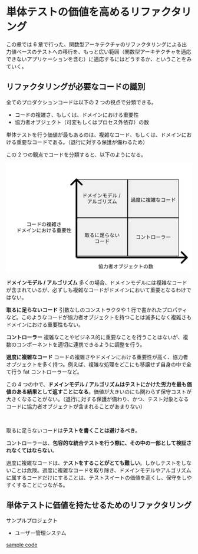 # 単体テストの価値を高めるリファクタリング

この章では 6 章で行った、関数型アーキテクチャのリファクタリングによる出力値ベースのテストへの移行を、もっと広い範囲（関数型アーキテクチャを適応できないアプリケーションを含む）に適応するにはどうするか、ということをみていく。

## リファクタリングが必要なコードの識別

全てのプロダクションコードは以下の 2 つの視点で分類できる。

- コードの複雑さ、もしくは、ドメインにおける重要性
- 協力者オブジェクト（可変もしくはプロセス外依存）の数

単体テストを行う価値が最もあるのは、複雑なコード、もしくは、ドメインにおける重要なコードである。（退行に対する保護が備わるため）

この 2 つの観点でコードを分類すると、以下のようになる。

![alt text](<スクリーンショット 2025-01-15 0.56.51.png>)

**ドメインモデル / アルゴリズム**
多くの場合、ドメインモデルには複雑なコードが含まれているが、必ずしも複雑なコードがドメインにおいて重要となるわけではない。

**取るに足らないコード**
引数なしのコンストラクタや 1 行で書かれたプロパティなど。このようなコードが協力者オブジェクトを持つことは滅多になく複雑さもドメインにおける重要性もない。

**コントローラー**
複雑なことやビジネス的に重要なことを行うことはないが、複数のコンポーネントを適切に連携できるように調整を行う。

**過度に複雑なコード**
コードの複雑さやドメインにおける重要性が高く、協力者オブジェクトを多く持つ。例えば、複雑な処理をどこにも移譲せず自身の中で全て行う fat コントローラーなど。

この 4 つの中で、**ドメインモデル / アルゴリズムはテストにかけた労力を最も価値のある結果として返すことになる**。価値が大きいのにも関わらず保守コストが大きくなることがない。（退行に対する保護が備わり、かつ、テスト対象となるコードに協力者オブジェクトが含まれることがあまりない）

<br>

取るに足らないコードは**テストを書くことは避けるべき**。

コントローラーは、**包容的な統合テストを行う際に、その中の一部として検証されなくてはならない**。

過度に複雑なコードは、**テストをすることがとても難しい**。しかしテストをしないことは危険。過度に複雑なコードを取り除き、ドメインモデルやアルゴリズムに属するコードだけにすることは、テストスイートの価値を高くし、保守をしやすくすることにつながる。

## 単体テストに価値を持たせるためのリファクタリング

サンプルプロジェクト

- ユーザー管理システム

[sample code](./sample7.1.java)
